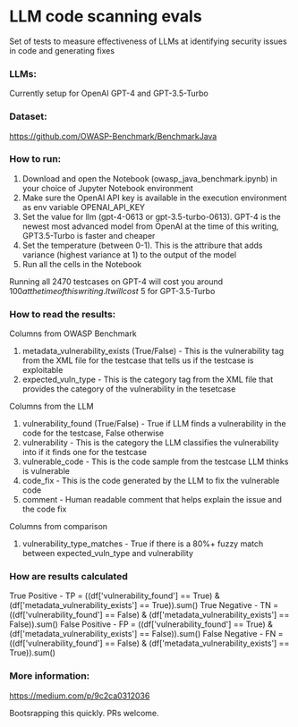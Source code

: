 # LLM code scanning evals
Set of tests to measure effectiveness of LLMs at identifying security issues in code and generating fixes

### LLMs:
Currently setup for OpenAI GPT-4 and GPT-3.5-Turbo

### Dataset:
https://github.com/OWASP-Benchmark/BenchmarkJava

### How to run:
1. Download and open the Notebook (owasp_java_benchmark.ipynb) in your choice of Jupyter Notebook environment
2. Make sure the OpenAI API key is available in the execution environment as env variable OPENAI_API_KEY
3. Set the value for llm (gpt-4-0613 or gpt-3.5-turbo-0613). GPT-4 is the newest most advanced model from OpenAI at the time of this writing, GPT3.5-Turbo is faster and cheaper
4. Set the temperature (between 0-1). This is the attribure that adds variance (highest variance at 1) to the output of the model
5. Run all the cells in the Notebook

Running all 2470 testcases on GPT-4 will cost you around $100 at the time of this writing. It will cost ~$5 for GPT-3.5-Turbo

### How to read the results:
Columns from OWASP Benchmark
1. metadata_vulnerability_exists (True/False) - This is the vulnerability tag from the XML file for the testcase that tells us if the testcase is exploitable
2. expected_vuln_type - This is the category tag from the XML file that provides the category of the vulnerability in the tesetcase

Columns from the LLM
1. vulnerability_found (True/False) - True if LLM finds a vulnerability in the code for the testcase, False otherwise
2. vulnerability - This is the category the LLM classifies the vulnerability into if it finds one for the testcase
3. vulnerable_code - This is the code sample from the testcase LLM thinks is vulnerable
4. code_fix - This is the code generated by the LLM to fix the vulnerable code
5. comment - Human readable comment that helps explain the issue and the code fix

Columns from comparison
1. vulnerability_type_matches - True if there is a 80%+ fuzzy match between expected_vuln_type and vulnerability

### How are results calculated
True Positive - TP = ((df['vulnerability_found'] == True) & (df['metadata_vulnerability_exists'] == True)).sum()
True Negative - TN = ((df['vulnerability_found'] == False) & (df['metadata_vulnerability_exists'] == False)).sum()
False Positive - FP = ((df['vulnerability_found'] == True) & (df['metadata_vulnerability_exists'] == False)).sum()
False Negative - FN = ((df['vulnerability_found'] == False) & (df['metadata_vulnerability_exists'] == True)).sum()

### More information:
https://medium.com/p/9c2ca0312036

Bootsrapping this quickly. PRs welcome.
